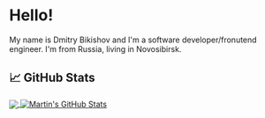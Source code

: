 
# Hello!

My name is Dmitry Bikishov and I'm a software developer/fronutend engineer. I'm from Russia, living in Novosibirsk.




## &#x1f4c8; GitHub Stats

<a href="https://github.com/isbik/isbik">
  <img align="center" src="https://github-readme-stats.vercel.app/api/top-langs/?username=isbik&title_color=ffffff&text_color=c9cacc&icon_color=2bbc8a&bg_color=1d1f21&langs_count=3" />
</a>

<a href="https://github.com/isbik/isbik">
  <img align="center" src="https://github-readme-stats.vercel.app/api?username=isbik&show_icons=true&line_height=27&count_private=true&title_color=ffffff&text_color=c9cacc&icon_color=2bbc8a&bg_color=1d1f21" alt="Martin's GitHub Stats" />
</a>
